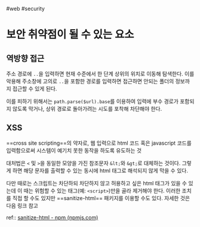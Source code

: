 #web #security 

# 보안 취약점이 될 수 있는 요소
## 역방향 접근
주소 경로에 `..`을 입력하면 현재 수준에서 한 단계 상위의 위치로 이동해 탐색한다. 이를 악용해 주소창에 고의로 `..`을 포함한 경로를 입력하면 접근하면 안되는 폴더의 정보까지 접근할 수 있게 된다.

이를 피하기 위해서는 `path.parse($url).base`를 이용하여 입력에 부수 경로가 포함되지 않도록 막거나, 상위 경로로 돌아가려는 시도를 포착해 차단해야 한다.

## XSS
==cross site scripting==의 약자로, 웹 입력으로 html 코드 혹은 javascript 코드를 입력함으로써 시스템이 예기치 못한 동작을 하도록 유도하는 것

대처법은 `<` 및 `>`을 동일한 모양을 가진 참조문자 `&lt;`와 `&gt;`로 대체하는 것이다. 그렇게 하면 해당 문자를 출력할 수 있는 동시에 html 태그로 해석되지 않게 막을 수 있다.

다만 때로는 스크립트는 차단하되 차단하지 않고 허용하고 싶은 html 태그가 있을 수 있는데 이 때는 위험할 수 있는 태그(예: `<script>`)만을 골라 제거해야 한다. 이러한 조치를 직접 할 수도 있지만 ==sanitize-html== 패키지를 이용할 수도 있다. 자세한 것은 다음 링크 참고

ref:: [sanitize-html - npm (npmjs.com)](https://www.npmjs.com/package/sanitize-html)
